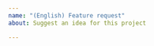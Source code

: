 ```yaml
---
name: "(English) Feature request"
about: Suggest an idea for this project

---
```


<!-- You can describe the request in a free way. -->
